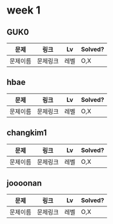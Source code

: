 # week 1

## GUK0
| 문제 | 링크 | Lv  | Solved? |
| --- | --- | --- | --- |
| 문제이름 | 문제링크 | 레벨 | O,X  |


## hbae 
| 문제 | 링크 | Lv  | Solved? |
| --- | --- | --- | --- |
| 문제이름 | 문제링크 | 레벨 | O,X  |


## changkim1
| 문제 | 링크 | Lv  | Solved? |
| --- | --- | --- | --- |
| 문제이름 | 문제링크 | 레벨 | O,X  |


## joooonan
| 문제 | 링크 | Lv  | Solved? |
| --- | --- | --- | --- |
| 문제이름 | 문제링크 | 레벨 | O,X  |